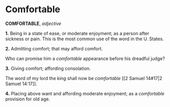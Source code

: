 # Comfortable

**COMFORTABLE**, _adjective_

**1.** Being in a state of ease, or moderate enjoyment; as a person after sickness or pain. This is the most common use of the word in the U. States.

**2.** Admitting comfort; that may afford comfort.

Who can promise him a _comfortable_ appearance before his dreadful judge?

**3.** Giving comfort; affording consolation.

The word of my lord the king shall now be _comfortable_ [[2 Samuel 14#17|2 Samuel 14:17]].

**4.** Placing above want and affording moderate enjoyment; as a _comfortable_ provision for old age.